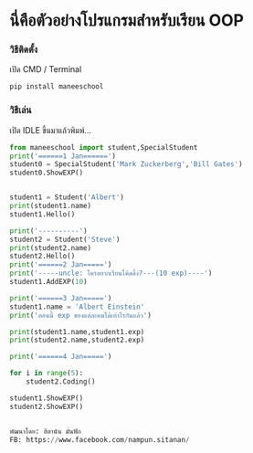 # นี่คือตัวอย่างโปรแกรมสำหรับเรียน    OOP

### วิธีติดตั้ง

เปิด CMD / Terminal

```python
pip install maneeschool
```

### วิธีเล่น

เปิด IDLE ขึ้นมาแล้วพิมพ์...

```python
from maneeschool import student,SpecialStudent
print('======1 Jan======')
student0 = SpecialStudent('Mark Zuckerberg','Bill Gates')
student0.ShowEXP()


student1 = Student('Albert')
print(student1.name)
student1.Hello()

print('----------')
student2 = Student('Steve')
print(student2.name)
student2.Hello()
print('======2 Jan=====')
print('-----uncle: ใครอยากเรียนโค้ดดิ้ง?---(10 exp)----')
student1.AddEXP(10)

print('======3 Jan=====')
student1.name = 'Albert Einstein'
print('ตอนนี้ exp ของแต่ละคนได้เท่าไรกันแล้ว')

print(student1.name,student1.exp)
print(student2.name,student2.exp)

print('======4 Jan=====')

for i in range(5):
	student2.Coding()

student1.ShowEXP()
student2.ShowEXP()


พัฒนาโดย: สิตานัน มั่นฟัก
FB: https://www.facebook.com/nampun.sitanan/



